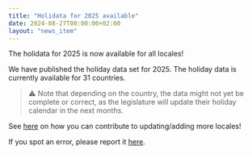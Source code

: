 ```yaml
---
title: "Holidata for 2025 available"
date: 2024-08-27T00:00:00+02:00
layout: "news_item"
---
```


The holidata for 2025 is now available for all locales!
<!--more-->
We have published the holiday data set for 2025.
The holiday data is currently available for 31 countries.

> ⚠️ Note that depending on the country, the data might not yet be complete or correct, as the legislature will update their holiday calendar in the next months.

See [here](https://github.com/GothenburgBitFactory/holidata) on how you can contribute to updating/adding more locales!

If you spot an error, please report it [here](https://github.com/GothenburgBitFactory/holidata/issues/new?labels=bug&template=bug_report.md&title=Error+in+locale+LOCALE%5B%2C+year+YEAR%5D).

